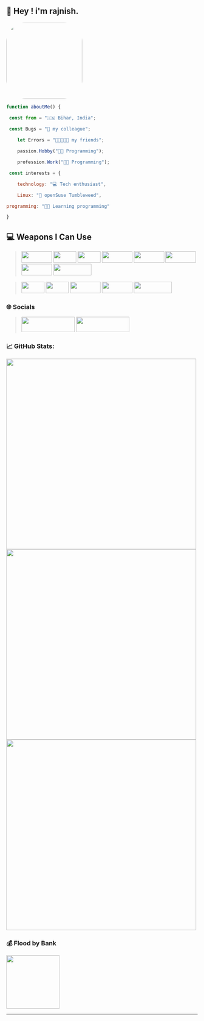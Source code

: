## 👋 Hey ! i'm __rajnish__. 

<img width="200px" height="200px" src="https://bit.ly/rajnish-dpc" style="border-radius:50px;">

```js
function aboutMe() {

 const from = "🇮🇳 Bihar, India";

 const Bugs = "🐛 my colleague";
  
    let Errors = "👩🏾‍🤝‍👩🏻 my friends";

    passion.Hobby("🧑‍💻 Programming");

    profession.Work("🧑‍💻 Programming");

 const interests = {

    technology: "💻 Tech enthusiast",

    Linux: "🐧 openSuse Tumbleweed",

programming: "👩‍💻 Learning programming"

}
```


## 💻 **Weapons I Can Use**

> <img width="80px" height="30px" src="https://img.shields.io/badge/html5-%23E34F26.svg?style=flat&logo=html5&logoColor=white"> <img width="60px" height="30px" src="https://img.shields.io/badge/css3-%231572B6.svg?style=flat&logo=css3&logoColor=white" > <img width="60px" height="30px" src="https://img.shields.io/badge/js-%23000000.svg?style=flat&logo=javascript&logoColor=%23F7DF1E" > <img width="80px" height="30px" src="https://img.shields.io/badge/react-%2320232a.svg?style=flat&logo=react&logoColor=%2361DAFB" > <img width="80px" height="30px" src="https://img.shields.io/badge/vue.js-%2335495e.svg?style=flat&logo=vuedotjs&logoColor=%234FC08D" > <img width="80px" height="30px" src="https://img.shields.io/badge/node.js-6DA55F?style=flat&logo=node.js&logoColor=white" > <img width="80px" height="30px" src="https://img.shields.io/badge/pages-121013?style=flat&logo=github&logoColor=white" > <img width="100px" height="30px" src="https://img.shields.io/badge/markdown-%23000000.svg?style=flat&logo=markdown&logoColor=white">

> <img width="60px" height="30px" src="https://img.shields.io/badge/c_lang-%23175DDC.svg?style=flat&logo=c&logoColor=white" > <img width="60px" height="30px" src="https://img.shields.io/badge/java-%23ED8B00.svg?style=flat&logo=openjdk&logoColor=white" > <img width="80px" height="30px" src="https://img.shields.io/badge/firebase-%23039BE5.svg?style=flat&logo=firebase" > <img width="80px" height="30px" src="https://img.shields.io/badge/Notion-%23000000.svg?style=flat&logo=notion&logoColor=white" > <img width="100px" height="30px" src="https://img.shields.io/badge/bitwarden-%23175DDC.svg?style=flat&logo=bitwarden&logoColor=white" >

### 🌐 **Socials** 
> <a href="https://x.com/ik_rajnish"> <img src="https://img.shields.io/badge/ik_rajnish-black.svg?logo=x&logoColor=white" width="140px" height="40px"></a> <a href="https://t.me/devrajnish">
<img src="https://img.shields.io/badge/Telegram-2CA5E0?style=flat-squeare&logo=telegram&logoColor=white" width="140px" height="40px"></a>


### 📈 **GitHub Stats:**
<img width="500px" src="https://github-readme-streak-stats.herokuapp.com/?user=dev-rajnish&theme=algolia&hide_border=false"> <img src="https://github-readme-stats.vercel.app/api?username=dev-rajnish&theme=algolia&hide_border=false&include_all_commits=true&count_private=true" width="500px"> <img width="500px" src="https://github-readme-stats.vercel.app/api/top-langs/?username=dev-rajnish&theme=algolia&hide_border=false&include_all_commits=true&count_private=true&layout=compact">

### 💰 **Flood by Bank**
  <a href="https://paypal.me/imsanedev">
  <img width="140px" src="https://img.shields.io/badge/PayPal-00457C?style=flate&logo=paypal&logoColor=white">
</a>

-- -- 
